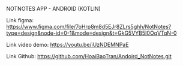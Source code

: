 NOTNOTES APP - ANDROID (KOTLIN)

Link figma:
https://www.figma.com/file/7oHrp8m8d5EJr8ZLrs5ghh/NotNotes?type=design&node-id=0-1&mode=design&t=GkG5VYB5I0OqVTqN-0

Link video demo:
https://youtu.be/iUzNDEMNPaE

Link Github:
https://github.com/HoaiBaoTran/Andoird_NotNotes.git